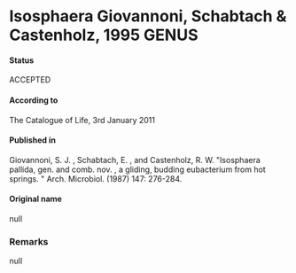 # Isosphaera Giovannoni, Schabtach & Castenholz, 1995 GENUS

#### Status
ACCEPTED

#### According to
The Catalogue of Life, 3rd January 2011

#### Published in
Giovannoni, S. J. , Schabtach, E. , and Castenholz, R. W. "Isosphaera pallida, gen. and comb. nov. , a gliding, budding eubacterium from hot springs. " Arch. Microbiol. (1987) 147: 276-284.

#### Original name
null

### Remarks
null